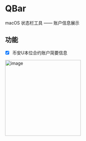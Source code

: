# QBar
macOS 状态栏工具 —— 账户信息展示

## 功能
- [X] 币安U本位合约账户简要信息

<img width="246" alt="image" src="https://user-images.githubusercontent.com/4200196/171783302-06dcd4d9-21a5-4fdc-8033-1e0dd6ed92b1.png">

